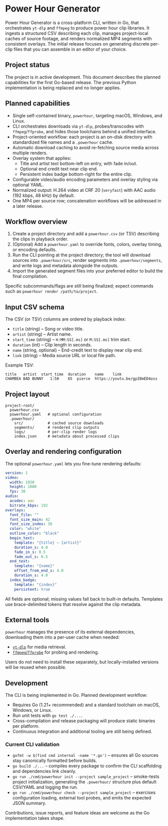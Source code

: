 # Power Hour Generator

Power Hour Generator is a cross-platform CLI, written in Go, that orchestrates `yt-dlp` and `ffmpeg` to produce power hour clip libraries. It ingests a structured CSV describing each clip, manages project-local caches of source footage, and renders normalized MP4 segments with consistent overlays. The initial release focuses on generating discrete per-clip files that you can assemble in an editor of your choice.

## Project status

The project is in active development. This document describes the planned capabilities for the first Go-based release. The previous Python implementation is being replaced and no longer applies.

## Planned capabilities

- Single self-contained binary, `powerhour`, targeting macOS, Windows, and Linux.
- CLI orchestrates downloads via `yt-dlp`, probes/transcodes with `ffmpeg`/`ffprobe`, and hides those toolchains behind a unified interface.
- Project-oriented workflow: each project is an on-disk directory with standardized file names and a `.powerhour` cache.
- Automatic download caching to avoid re-fetching source media across multiple renders.
- Overlay system that applies:
  - Title and artist text bottom-left on entry, with fade in/out.
  - Optional end credit text near clip end.
  - Persistent index badge bottom-right for the entire clip.
- Configurable video/audio encoding parameters and overlay styling via optional YAML.
- Normalized output: H.264 video at CRF 20 (`veryfast`) with AAC audio (192 kbps, 48 kHz) by default.
- One MP4 per source row; concatenation workflows will be addressed in a later release.

## Workflow overview

1. Create a project directory and add a `powerhour.csv` (or TSV) describing the clips in playback order.
2. (Optional) Add a `powerhour.yaml` to override fonts, colors, overlay timing, or encoding defaults.
3. Run the CLI pointing at the project directory; the tool will download sources into `.powerhour/src`, render segments into `.powerhour/segments`, and write logs and metadata alongside the outputs.
4. Import the generated segment files into your preferred editor to build the final compilation.

Specific subcommands/flags are still being finalized; expect commands such as `powerhour render /path/to/project`.

## Input CSV schema

The CSV (or TSV) columns are ordered by playback index:

- `title` (string) – Song or video title.
- `artist` (string) – Artist name.
- `start_time` (string) – `H:MM:SS[.ms]` or `M:SS[.ms]` trim start.
- `duration` (int) – Clip length in seconds.
- `name` (string, optional) – End-credit text to display near clip end.
- `link` (string) – Media source URL or local file path.

Example TSV:

```tsv
title	artist	start_time	duration	name	link
CHAMBEA	BAD BUNNY	1:50	65	pierce	https://youtu.be/gpIBmED4oss
```

## Project layout

```
project-root/
  powerhour.csv
  powerhour.yaml   # optional configuration
  .powerhour/
    src/           # cached source downloads
    segments/      # rendered clip outputs
    logs/          # per-clip render logs
    index.json     # metadata about processed clips
```

## Overlay and rendering configuration

The optional `powerhour.yaml` lets you fine-tune rendering defaults:

```yaml
version: 1
video:
  width: 1920
  height: 1080
  fps: 30
audio:
  acodec: aac
  bitrate_kbps: 192
overlays:
  font_file: ""
  font_size_main: 42
  font_size_index: 36
  color: "white"
  outline_color: "black"
  begin_text:
    template: "{title} — {artist}"
    duration_s: 4.0
    fade_in_s: 0.5
    fade_out_s: 0.5
  end_text:
    template: "{name}"
    offset_from_end_s: 4.0
    duration_s: 4.0
  index_badge:
    template: "{index}"
    persistent: true
```

All fields are optional; missing values fall back to built-in defaults. Templates use brace-delimited tokens that resolve against the clip metadata.

## External tools

`powerhour` manages the presence of its external dependencies, downloading them into a per-user cache when needed:

- [`yt-dlp`](https://github.com/yt-dlp/yt-dlp) for media retrieval.
- [`ffmpeg`/`ffprobe`](https://ffmpeg.org/) for probing and rendering.

Users do not need to install these separately, but locally-installed versions will be reused when possible.

## Development

The CLI is being implemented in Go. Planned development workflow:

- Requires Go (1.21+ recommended) and a standard toolchain on macOS, Windows, or Linux.
- Run unit tests with `go test ./...`.
- Cross-compilation and release packaging will produce static binaries per platform.
- Continuous integration and additional tooling are still being defined.

### Current CLI validation

- `gofmt -w $(find cmd internal -name '*.go')` – ensures all Go sources stay canonically formatted before builds.
- `go build ./...` – compiles every package to confirm the CLI scaffolding and dependencies link cleanly.
- `go run ./cmd/powerhour init --project sample_project` – smoke-tests project initialization, generating the `.powerhour/` structure plus default CSV/YAML and logging the run.
- `go run ./cmd/powerhour check --project sample_project` – exercises configuration loading, external tool probes, and emits the expected JSON summary.

Contributions, issue reports, and feature ideas are welcome as the Go implementation takes shape.
